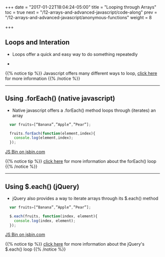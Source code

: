+++
date = "2017-01-22T18:04:24-05:00"
title = "Looping through Arrays"
toc = true
next = "/12-arrays-and-advanced-javascript/code-along"
prev = "/12-arrays-and-advanced-javascript/anonymous-functions"
weight = 8

+++

## Loops and Interation

- Loops offer a quick and easy way to do something repeatedly

- 

{{% notice tip %}}
Javascript offers many different ways to loop, [click here](https://developer.mozilla.org/en-US/docs/Web/JavaScript/Guide/Loops_and_iteration) for more information
{{% /notice %}}

---

## Using .forEach() (native javascript)

- Native javascript offers a .forEach() method loops through (iterates) an array

```js
  var fruits=[“Banana”,”Apple”,”Pear”];

  fruits.forEach(function(element,index){
    console.log(element,index);
  });

```

<a class="jsbin-embed" href="https://jsbin.com/kurivux/embed?js,output">JS Bin on jsbin.com</a><script src="https://static.jsbin.com/js/embed.min.js?3.41.3"></script>

{{% notice tip %}}
[click here](https://developer.mozilla.org/en-US/docs/Web/JavaScript/Reference/Global_Objects/Array/forEach) for more information about the forEach() loop
{{% /notice %}}


---

## Using $.each() (jQuery)

- jQuery also provides a way to iterate arrays through its $.each() method

```js
  var fruits=[“Banana”,”Apple”,”Pear”];

  $.each(fruits, function(index, element){
    console.log(index, element);
  });

```

<a class="jsbin-embed" href="https://jsbin.com/polewov/embed?js,output">JS Bin on jsbin.com</a><script src="https://static.jsbin.com/js/embed.min.js?3.41.3"></script>

{{% notice tip %}}
[click here](https://api.jquery.com/each/) for more information about the jQuery's $.each() loop
{{% /notice %}}


